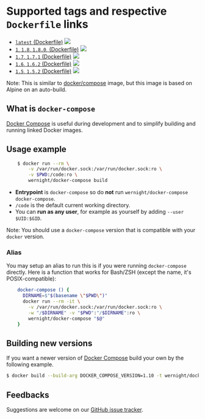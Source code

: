 # Supported tags and respective `Dockerfile` links

  * [`latest` (Dockerfile)](https://github.com/wernight/docker-compose/blob/master/Dockerfile) [![](https://images.microbadger.com/badges/image/wernight/docker-compose.svg)](https://microbadger.com/images/wernight/docker-compose "Get your own image badge on microbadger.com")
  * [`1`, `1.8`, `1.8.0`, (Dockerfile)](https://github.com/wernight/docker-compose/blob/v1.8.0/Dockerfile) [![](https://images.microbadger.com/badges/image/wernight/docker-compose:1.8.svg)](https://microbadger.com/images/wernight/docker-compose "Get your own image badge on microbadger.com")
  * [`1.7`, `1.7.1` (Dockerfile)](https://github.com/wernight/docker-compose/blob/v1.7.1/Dockerfile) [![](https://images.microbadger.com/badges/image/wernight/docker-compose:1.7.svg)](https://microbadger.com/images/wernight/docker-compose "Get your own image badge on microbadger.com")
  * [`1.6`, `1.6.2` (Dockerfile)](https://github.com/wernight/docker-compose/blob/v1.6.2/Dockerfile) [![](https://images.microbadger.com/badges/image/wernight/docker-compose:1.6.svg)](https://microbadger.com/images/wernight/docker-compose "Get your own image badge on microbadger.com")
  * [`1.5`, `1.5.2` (Dockerfile)](https://github.com/wernight/docker-compose/blob/v1.5.2/Dockerfile) [![](https://images.microbadger.com/badges/image/wernight/docker-compose:1.5.svg)](https://microbadger.com/images/wernight/docker-compose "Get your own image badge on microbadger.com")

Note: This is similar to [docker/compose](https://hub.docker.com/r/docker/compose/) image, but this image is based on Alpine on an auto-build.

## What is `docker-compose`

[Docker Compose](https://docs.docker.com/compose/) is useful during development and to simplify building and running linked Docker images.

## Usage example

```bash
    $ docker run --rm \
        -v /var/run/docker.sock:/var/run/docker.sock:ro \
        -v $PWD:/code:ro \
        wernight/docker-compose build
```
  - **Entrypoint** is `docker-compose` so do **not** run `wernight/docker-compose docker-compose`.
  - `/code` is the default current working directory.
  - You can **run as any user**, for example as yourself by adding `--user $UID:$GID`.

Note: You should use a `docker-compose` version that is compatible with your `docker` version.

### Alias

You may setup an alias to run this is if you were running `docker-compose` directly.
Here is a function that works for Bash/ZSH (except the name, it's POSIX-compatible):

```bash
    docker-compose () {
      DIRNAME=$"$(basename \"$PWD\")"
      docker run --rm -it \
        -v /var/run/docker.sock:/var/run/docker.sock:ro \
        -w "/$DIRNAME" -v "$PWD":"/$DIRNAME":ro \
        wernight/docker-compose "$@"
    }
```

## Building new versions

If you want a newer version of [Docker Compose](https://docs.docker.com/compose/) build your own by the following example.

```bash
$ docker build --build-arg DOCKER_COMPOSE_VERSION=1.10 -t wernight/docker-compose .
```

## Feedbacks

Suggestions are welcome on our [GitHub issue tracker](https://github.com/wernight/docker-compose/issues).
